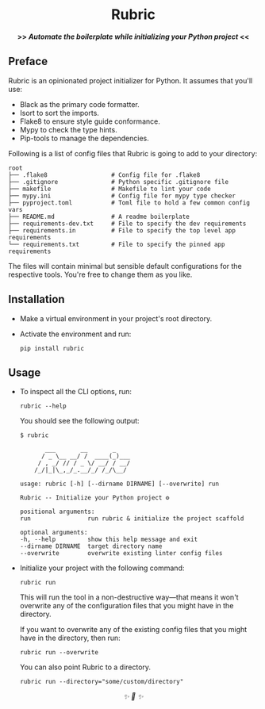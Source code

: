 <div align="center">

<h1>Rubric</h1>
<strong>>> <i>Automate the boilerplate while initializing your Python project</i> <<</strong>

</div>


## Preface

Rubric is an opinionated project initializer for Python. It assumes that you'll use:

* Black as the primary code formatter.
* Isort to sort the imports.
* Flake8 to ensure style guide conformance.
* Mypy to check the type hints.
* Pip-tools to manage the dependencies.

Following is a list of config files that Rubric is going to add to your directory:

```
root
├── .flake8                  # Config file for .flake8
├── .gitignore               # Python specific .gitignore file
├── makefile                 # Makefile to lint your code
├── mypy.ini                 # Config file for mypy type checker
├── pyproject.toml           # Toml file to hold a few common config vars
├── README.md                # A readme boilerplate
├── requirements-dev.txt     # File to specify the dev requirements
├── requirements.in          # File to specify the top level app requirements
└── requirements.txt         # File to specify the pinned app requirements
```

The files will contain minimal but sensible default configurations for the respective tools. You're free to change them as you like.

## Installation

* Make a virtual environment in your project's root directory.

* Activate the environment and run:

    ```
    pip install rubric
    ```

## Usage

* To inspect all the CLI options, run:

    ```
    rubric --help
    ```

    You should see the following output:

    ```
    $ rubric

           ___       __       _
          / _ \__ __/ /  ____(_)___
         / , _/ // / _ \/ __/ / __/
        /_/|_|\_,_/_.__/_/ /_/\__/

    usage: rubric [-h] [--dirname DIRNAME] [--overwrite] run

    Rubric -- Initialize your Python project ⚙️

    positional arguments:
    run                run rubric & initialize the project scaffold

    optional arguments:
    -h, --help         show this help message and exit
    --dirname DIRNAME  target directory name
    --overwrite        overwrite existing linter config files

    ```

* Initialize your project with the following command:

    ```
    rubric run
    ```

    This will run the tool in a non-destructive way—that means it won't overwrite any of the configuration files that you might have in the directory.

    If you want to overwrite any of the existing config files that you might have in the directory, then run:

    ```
    rubric run --overwrite
    ```

    You can also point Rubric to a directory.

    ```
    rubric run --directory="some/custom/directory"
    ```

<div align="center">
<i> ✨ 🍰 ✨ </i>
</div>
